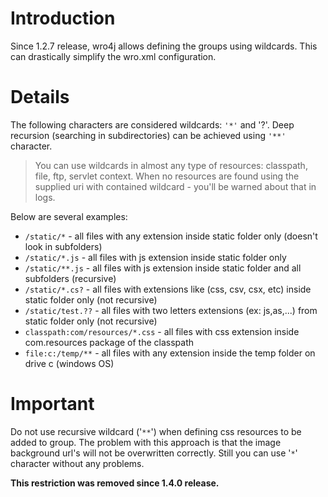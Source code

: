 # Introduction #
Since 1.2.7 release, wro4j allows defining the groups using wildcards. This can drastically simplify the wro.xml configuration.

# Details #
The following characters are considered wildcards: `'*'` and '?'. Deep recursion (searching in subdirectories) can be achieved using `'**'` character.
> You can use wildcards in almost any type of resources: classpath, file, ftp, servlet context. When no resources are found using the supplied uri with contained wildcard - you'll be warned about that in logs.

Below are several examples:
  * `/static/*`  - all files with any extension inside static folder only (doesn't look in subfolders)
  * `/static/*.js` - all files with js extension inside static folder only
  * `/static/**.js` - all files with js extension inside static folder and all subfolders (recursive)
  * `/static/*.cs?` - all files with extensions like (css, csv, csx, etc) inside static folder only (not recursive)
  * `/static/test.??` - all files with two letters extensions (ex: js,as,...) from static folder only (not recursive)
  * `classpath:com/resources/*.css`  - all files with css extension inside com.resources package of the classpath
  * `file:c:/temp/**`  - all files with any extension inside the temp folder on drive c (windows OS)

# Important #


Do not use recursive wildcard ('`**`') when defining css resources to be added to group. The problem with this approach is that the image background url's will not be overwritten correctly. Still you can use '`*`' character without any problems.

**This restriction was removed since 1.4.0 release.**